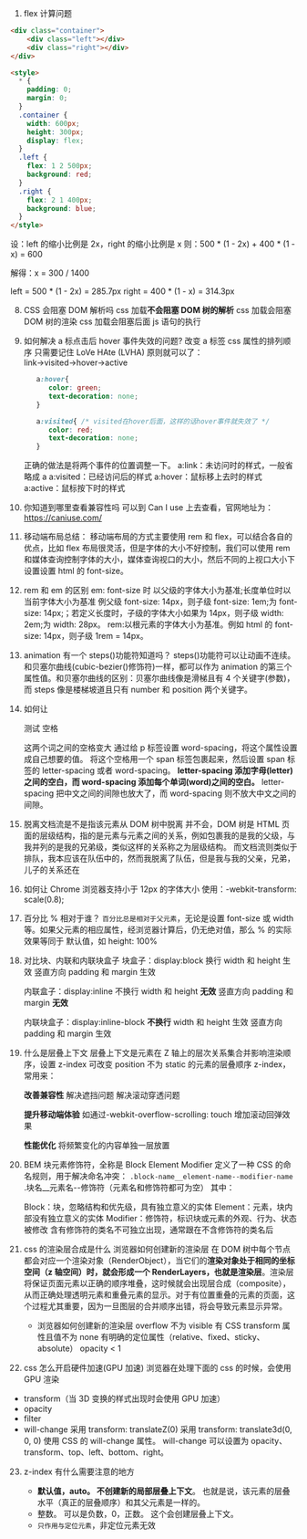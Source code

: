 1. flex 计算问题

```HTML
<div class="container">
    <div class="left"></div>
    <div class="right"></div>
</div>

<style>
  * {
    padding: 0;
    margin: 0;
  }
  .container {
    width: 600px;
    height: 300px;
    display: flex;
  }
  .left {
    flex: 1 2 500px;
    background: red;
  }
  .right {
    flex: 2 1 400px;
    background: blue;
  }
</style>
```

设：left 的缩小比例是 2x，right 的缩小比例是 x
则：500 \* (1 - 2x) + 400 \* (1 - x) = 600

解得：x = 300 / 1400

left = 500 \* (1 - 2x) = 285.7px
right = 400 \* (1 - x) = 314.3px

8. CSS 会阻塞 DOM 解析吗
   css 加载**不会阻塞 DOM 树的解析**
   css 加载会阻塞 DOM 树的渲染
   css 加载会阻塞后面 js 语句的执行

9. 如何解决 a 标点击后 hover 事件失效的问题?
   改变 a 标签 css 属性的排列顺序
   只需要记住 LoVe HAte (LVHA) 原则就可以了：
   link→visited→hover→active

   ```CSS
      a:hover{
         color: green;
         text-decoration: none;
      }

      a:visited{ /* visited在hover后面，这样的话hover事件就失效了 */
         color: red;
         text-decoration: none;
      }
   ```

   正确的做法是将两个事件的位置调整一下。
   a:link：未访问时的样式，一般省略成 a a:visited：已经访问后的样式 a:hover：鼠标移上去时的样式 a:active：鼠标按下时的样式

10. 你知道到哪里查看兼容性吗
    可以到 Can I use 上去查看，官网地址为：https://caniuse.com/
11. 移动端布局总结：
    移动端布局的方式主要使用 rem 和 flex，可以结合各自的优点，比如 flex 布局很灵活，但是字体的大小不好控制，我们可以使用 rem 和媒体查询控制字体的大小，媒体查询视口的大小，然后不同的上视口大小下设置设置 html 的 font-size。
12. rem 和 em 的区别
    em: font-size 时 以父级的字体大小为基准;长度单位时以当前字体大小为基准
    例父级 font-size: 14px，则子级 font-size: 1em;为 font-size: 14px;；若定义长度时，子级的字体大小如果为 14px，则子级 width: 2em;为 width: 28px。
    rem:以根元素的字体大小为基准。例如 html 的 font-size: 14px，则子级 1rem = 14px。

13. animation 有一个 steps()功能符知道吗？
    steps()功能符可以让动画不连续。
    和贝塞尔曲线(cubic-bezier()修饰符)一样，都可以作为 animation 的第三个属性值。和贝塞尔曲线的区别：贝塞尔曲线像是滑梯且有 4 个关键字(参数)，而 steps 像是楼梯坡道且只有 number 和 position 两个关键字。
14. 如何让<p>测试 空格</p>这两个词之间的空格变大
    通过给 p 标签设置 word-spacing，将这个属性设置成自己想要的值。
    将这个空格用一个 span 标签包裹起来，然后设置 span 标签的 letter-spacing 或者 word-spacing。
    **letter-spacing 添加字母(letter)之间的空白，而 word-spacing 添加每个单词(word)之间的空白。**
    letter-spacing 把中文之间的间隙也放大了，而 word-spacing 则不放大中文之间的间隙。

15. 脱离文档流是不是指该元素从 DOM 树中脱离
    并不会，DOM 树是 HTML 页面的层级结构，指的是元素与元素之间的关系，例如包裹我的是我的父级，与我并列的是我的兄弟级，类似这样的关系称之为层级结构。
    而文档流则类似于排队，我本应该在队伍中的，然而我脱离了队伍，但是我与我的父亲，兄弟，儿子的关系还在
16. 如何让 Chrome 浏览器支持小于 12px 的字体大小
    使用：-webkit-transform: scale(0.8);

17. 百分比 % 相对于谁？
    `百分比总是相对于父元素`，无论是设置 font-size 或 width 等。如果父元素的相应属性，经浏览器计算后，仍无绝对值，那么 % 的实际效果等同于 默认值，如 height: 100%
18. 对比块、内联和内联块盒子
    块盒子：display:block
    换行
    width 和 height 生效
    竖直方向 padding 和 margin 生效

    内联盒子：display:inline
    不换行
    width 和 height **无效**
    竖直方向 padding 和 margin **无效**

    内联块盒子：display:inline-block
    **不换行**
    width 和 height 生效
    竖直方向 padding 和 margin 生效

19. 什么是层叠上下文
    层叠上下文是元素在 Z 轴上的层次关系集合并影响渲染顺序，设置 z-index 可改变 position 不为 static 的元素的层叠顺序
    z-index，常用来：

    **改善兼容性**
    解决遮挡问题
    解决滚动穿透问题

    **提升移动端体验**
    如通过-webkit-overflow-scrolling: touch 增加滚动回弹效果

    **性能优化**
    将频繁变化的内容单独一层放置

20. BEM
    块元素修饰符，全称是 Block Element Modifier
    定义了一种 CSS 的命名规则，用于解决命名冲突：
    `.block-name__element-name--modifier-name`
    .块名\_\_元素名--修饰符（元素名和修饰符都可为空）
    其中：

    Block：块，忽略结构和优先级，具有独立意义的实体
    Element：元素，块内部没有独立意义的实体
    Modifier：修饰符，标识块或元素的外观、行为、状态被修改
    含有修饰符的类名不可独立出现，通常跟在不含修饰符的类名后

21. css 的渲染层合成是什么 浏览器如何创建新的渲染层
    在 DOM 树中每个节点都会对应一个渲染对象（RenderObject），当它们的**渲染对象处于相同的坐标空间（z 轴空间）时，就会形成一个 RenderLayers，也就是渲染层**。渲染层将保证页面元素以正确的顺序堆叠，这时候就会出现层合成（composite），从而正确处理透明元素和重叠元素的显示。对于有位置重叠的元素的页面，这个过程尤其重要，因为一旦图层的合并顺序出错，将会导致元素显示异常。

    - 浏览器如何创建新的渲染层
      overflow 不为 visible
      有 CSS transform 属性且值不为 none
      有明确的定位属性（relative、fixed、sticky、absolute）
      opacity < 1

22. css 怎么开启硬件加速(GPU 加速)
    浏览器在处理下面的 css 的时候，会使用 GPU 渲染

- transform（当 3D 变换的样式出现时会使用 GPU 加速）
- opacity
- filter
- will-change
  采用 transform: translateZ(0)
  采用 transform: translate3d(0, 0, 0)
  使用 CSS 的 will-change 属性。 will-change 可以设置为 opacity、transform、top、left、bottom、right。

23. z-index 有什么需要注意的地方

    - **默认值，auto。 不创建新的局部层叠上下文**。 也就是说，该元素的层叠水平（真正的层叠顺序）和其父元素是一样的。
    - 整数。 可以是负数，0，正数。 这个会创建层叠上下文。
    - `只作用与定位元素`，非定位元素无效
